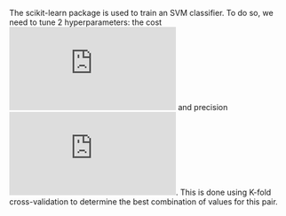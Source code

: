 The scikit-learn package is used to train an SVM classifier. To do so, we need to tune 2 hyperparameters: the cost ![](https://latex.codecogs.com/gif.latex?C) and precision ![](https://latex.codecogs.com/gif.latex?%5Cgamma). This is done using K-fold cross-validation to determine the best combination of values for this pair.
